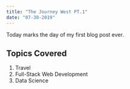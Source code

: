 ```yaml
---
title: "The Journey West PT.1"
date: "07-30-2019"
---
```


Today marks the day of my first blog post ever. 

## Topics Covered

1. Travel
2. Full-Stack Web Development
3. Data Science

